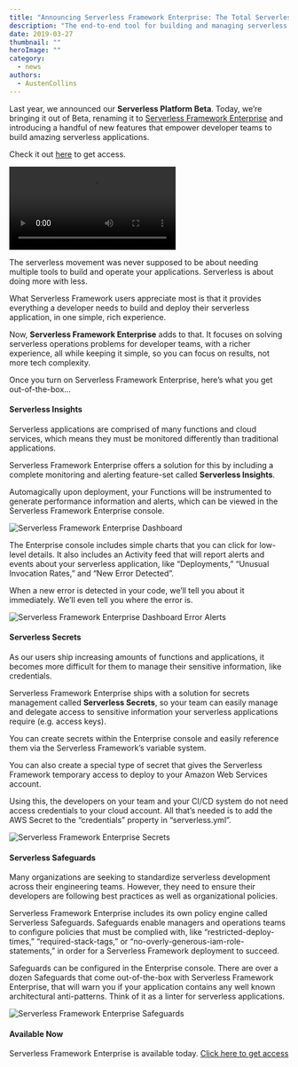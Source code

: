 ```yaml
---
title: "Announcing Serverless Framework Enterprise: The Total Serverless Solution"
description: "The end-to-end tool for building and managing serverless applications."
date: 2019-03-27
thumbnail: ""
heroImage: ""
category:
  - news
authors:
  - AustenCollins
---
```


Last year, we announced our **Serverless Platform Beta**. Today, we’re bringing it out of Beta, renaming it to [Serverless Framework Enterprise](https://serverless.com/enterprise/) and introducing a handful of new features that empower developer teams to build amazing serverless applications.

Check it out [here](https://serverless.com/enterprise/) to get access.

<video>
    <source src="https://s3-us-west-2.amazonaws.com/assets.blog.serverless.com/serverless-framework-enterprise-release/serverless-framework-enterprise-dashboard-overview-compressed.mp4" type="video/mp4">
    Sorry, your browser doesn't support embedded videos.
</video>

The serverless movement was never supposed to be about needing multiple tools to build and operate your applications. Serverless is about doing more with less.

What Serverless Framework users appreciate most is that it provides everything a developer needs to build and deploy their serverless application, in one simple, rich experience.

Now, **Serverless Framework Enterprise** adds to that. It focuses on solving serverless operations problems for developer teams, with a richer experience, all while keeping it simple, so you can focus on results, not more tech complexity.

Once you turn on Serverless Framework Enterprise, here’s what you get out-of-the-box...

#### Serverless Insights

Serverless applications are comprised of many functions and cloud services, which means they must be monitored differently than traditional applications.

Serverless Framework Enterprise offers a solution for this by including a complete monitoring and alerting feature-set called **Serverless Insights**.

Automagically upon deployment, your Functions will be instrumented to generate performance information and alerts, which can be viewed in the Serverless Framework Enterprise console.

![Serverless Framework Enterprise Dashboard](https://s3-us-west-2.amazonaws.com/assets.blog.serverless.com/serverless-framework-enterprise-release/serverless-framework-enterprise-dashboard-overview.png)

The Enterprise console includes simple charts that you can click for low-level details. It also includes an Activity feed that will report alerts and events about your serverless application, like “Deployments,” “Unusual Invocation Rates,” and “New Error Detected”.

When a new error is detected in your code, we’ll tell you about it immediately. We’ll even tell you where the error is.

![Serverless Framework Enterprise Dashboard Error Alerts](https://s3-us-west-2.amazonaws.com/assets.blog.serverless.com/serverless-framework-enterprise-release/serverless-framework-enterprise-dashboard-error-alerts.png)

#### Serverless Secrets

As our users ship increasing amounts of functions and applications, it becomes more difficult for them to manage their sensitive information, like credentials.

Serverless Framework Enterprise ships with a solution for secrets management called **Serverless Secrets**, so your team can easily manage and delegate access to sensitive information your serverless applications require (e.g. access keys).

You can create secrets within the Enterprise console and easily reference them via the Serverless Framework’s variable system.

You can also create a special type of secret that gives the Serverless Framework temporary access to deploy to your Amazon Web Services account.

Using this, the developers on your team and your CI/CD system do not need access credentials to your cloud account. All that’s needed is to add the AWS Secret to the “credentials” property in “serverless.yml”.

![Serverless Framework Enterprise Secrets](https://s3-us-west-2.amazonaws.com/assets.blog.serverless.com/serverless-framework-enterprise-release/serverless-framework-enterprise-secrets.png)

#### Serverless Safeguards

Many organizations are seeking to standardize serverless development across their engineering teams. However, they need to ensure their developers are following best practices as well as organizational policies.

Serverless Framework Enterprise includes its own policy engine called Serverless Safeguards. Safeguards enable managers and operations teams to configure policies that must be complied with, like “restricted-deploy-times,” “required-stack-tags,” or “no-overly-generous-iam-role-statements,” in order for a Serverless Framework deployment to succeed.

Safeguards can be configured in the Enterprise console. There are over a dozen Safeguards that come out-of-the-box with Serverless Framework Enterprise, that will warn you if your application contains any well known architectural anti-patterns.
Think of it as a linter for serverless applications.

![Serverless Framework Enterprise Safeguards](https://s3-us-west-2.amazonaws.com/assets.blog.serverless.com/serverless-framework-enterprise-release/serverless-framework-enterprise-safeguards.png)

#### Available Now

Serverless Framework Enterprise is available today. [Click here to get access](https://www.serverless.com/enterprise/)
